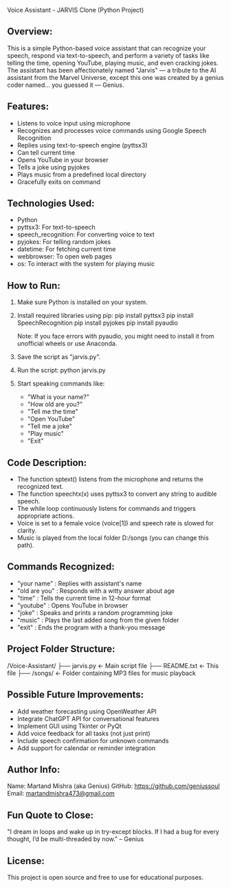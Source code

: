Voice Assistant - JARVIS Clone (Python Project)

Overview:
----------
This is a simple Python-based voice assistant that can recognize your speech, respond via text-to-speech, and perform a variety of tasks like telling the time, opening YouTube, playing music, and even cracking jokes. The assistant has been affectionately named "Jarvis" — a tribute to the AI assistant from the Marvel Universe, except this one was created by a genius coder named... you guessed it — Genius.

Features:
----------
- Listens to voice input using microphone
- Recognizes and processes voice commands using Google Speech Recognition
- Replies using text-to-speech engine (pyttsx3)
- Can tell current time
- Opens YouTube in your browser
- Tells a joke using pyjokes
- Plays music from a predefined local directory
- Gracefully exits on command

Technologies Used:
-------------------
- Python
- pyttsx3: For text-to-speech
- speech_recognition: For converting voice to text
- pyjokes: For telling random jokes
- datetime: For fetching current time
- webbrowser: To open web pages
- os: To interact with the system for playing music

How to Run:
-----------
1. Make sure Python is installed on your system.

2. Install required libraries using pip:
   pip install pyttsx3
   pip install SpeechRecognition
   pip install pyjokes
   pip install pyaudio

   Note: If you face errors with pyaudio, you might need to install it from unofficial wheels or use Anaconda.

3. Save the script as "jarvis.py".

4. Run the script:
   python jarvis.py

5. Start speaking commands like:
   - "What is your name?"
   - "How old are you?"
   - "Tell me the time"
   - "Open YouTube"
   - "Tell me a joke"
   - "Play music"
   - "Exit"

Code Description:
------------------
- The function sptext() listens from the microphone and returns the recognized text.
- The function speechtx(x) uses pyttsx3 to convert any string to audible speech.
- The while loop continuously listens for commands and triggers appropriate actions.
- Voice is set to a female voice (voice[1]) and speech rate is slowed for clarity.
- Music is played from the local folder D:/songs (you can change this path).

Commands Recognized:
----------------------
- "your name" : Replies with assistant's name
- "old are you" : Responds with a witty answer about age
- "time" : Tells the current time in 12-hour format
- "youtube" : Opens YouTube in browser
- "joke" : Speaks and prints a random programming joke
- "music" : Plays the last added song from the given folder
- "exit" : Ends the program with a thank-you message

Project Folder Structure:
--------------------------
/Voice-Assistant/
├── jarvis.py        <- Main script file
├── README.txt       <- This file
├── /songs/          <- Folder containing MP3 files for music playback

Possible Future Improvements:
------------------------------
- Add weather forecasting using OpenWeather API
- Integrate ChatGPT API for conversational features
- Implement GUI using Tkinter or PyQt
- Add voice feedback for all tasks (not just print)
- Include speech confirmation for unknown commands
- Add support for calendar or reminder integration

Author Info:
-------------
Name: Martand Mishra (aka Genius)
GitHub: https://github.com/geniussoul
Email: martandmishra473@gmail.com

Fun Quote to Close:
--------------------
"I dream in loops and wake up in try-except blocks. If I had a bug for every thought, I’d be multi-threaded by now." – Genius

License:
---------
This project is open source and free to use for educational purposes.

